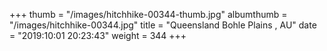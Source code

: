 +++
thumb = "/images/hitchhike-00344-thumb.jpg"
albumthumb = "/images/hitchhike-00344.jpg"
title = "Queensland Bohle Plains , AU"
date = "2019:10:01 20:23:43"
weight = 344
+++
